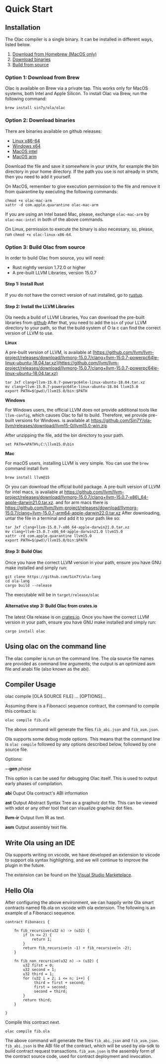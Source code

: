 # Quick Start

## Installation

The Olac compiler is a single binary. It can be installed in different ways, listed below.

1. [Download from Homebrew (MacOS only)](quick-start.md#option-1-download-from-brew)
2. [Download binaries](quick-start.md#option-2-download-binaries)
3. [Build from source](quick-start.md#option-3-build-olac-from-source)

### Option 1: Download from Brew

Olac is available on Brew via a private tap. This works only for MacOS systems, both Intel and Apple Silicon. To install Olac via Brew, run the following command:

```shell
brew install sin7y/ola/olac
```

### Option 2: Download binaries

There are binaries available on github releases:

* [Linux x86-64](https://github.com/Sin7Y/ola-lang/releases/download/v0.1.0/olac-linux-x86-64)
* [Windows x64](https://github.com/Sin7Y/ola-lang/releases/download/v0.1.0/olac-windows.exe)
* [MacOS intel](https://github.com/Sin7Y/ola-lang/releases/download/v0.1.0/olac-mac-intel)
* [MacOS arm](https://github.com/Sin7Y/ola-lang/releases/download/v0.1.0/olac-mac-arm)

Download the file and save it somewhere in your `$PATH`, for example the bin directory in your home directory. If the path you use is not already in `$PATH`, then you need to add it yourself.

On MacOS, remember to give execution permission to the file and remove it from quarantine by executing the following commands:

```shell
chmod +x olac-mac-arm
xattr -d com.apple.quarantine olac-mac-arm
```

If you are using an Intel based Mac, please, exchange `olac-mac-arm` by `olac-mac-intel` in both of the above commands.

On Linux, permission to execute the binary is also necessary, so, please, run `chmod +x olac-linux-x86-64`.

### Option 3: Build Olac from source

In order to build Olac from source, you will need:

* Rust nightly version 1.72.0 or higher
* A pre-built LLVM Libraries, version 15.0.7

#### Step 1: Install Rust

If you do not have the correct version of rust installed, go to [rustup](https://rustup.rs/).

#### Step 2: Install the LLVM Libraries

Ola needs a build of LLVM Libraries, You can download the pre-built libraries from [github](https://github.com/llvm/llvm-project/releases/tag/llvmorg-15.0.7) After that, you need to add the `bin` of your LLVM directory to your path, so that the build system of O la c can find the correct version of LLVM to use.

**Linux**

A pre-built version of LLVM, is available at [https://github.com/llvm/llvm-project/releases/download/llvmorg-15.0.7/clang+llvm-15.0.7-powerpc64le-linux-ubuntu-18.04.tar.xz](https://github.com/llvm/llvm-project/releases/download/llvmorg-15.0.7/clang+llvm-15.0.7-powerpc64le-linux-ubuntu-18.04.tar.xz)

```shell
tar Jxf clang+llvm-15.0.7-powerpc64le-linux-ubuntu-18.04.tar.xz
mv clang+llvm-15.0.7-powerpc64le-linux-ubuntu-18.04 llvm15.0
export PATH=$(pwd)/llvm15.0/bin:$PATH
```

**Windows**

For Windows users, the official LLVM does not provide additional tools like `llvm-config`, which causes Olac to fail to build. Therefore, we provide pre-built versions for Windows. is available at https://github.com/Sin7Y/ola-llvm/releases/download/llvm15-0/llvm15.0-win.zip

After unzipping the file, add the bin directory to your path.

```
set PATH=%PATH%;C:\llvm15.0\bin
```

**Mac**

For macOS users, installing LLVM is very simple. You can use the `brew` command install llvm

```
brew install llvm@15
```

Or you can download the official build package. A pre-built version of LLVM for intel macs, is available at https://github.com/llvm/llvm-project/releases/download/llvmorg-15.0.7/clang+llvm-15.0.7-x86\_64-apple-darwin21.0.tar.xz. and for arm macs there is https://github.com/llvm/llvm-project/releases/download/llvmorg-15.0.7/clang+llvm-15.0.7-arm64-apple-darwin22.0.tar.xz After downloading, untar the file in a terminal and add it to your path like so:

```
tar Jxf clang+llvm-15.0.7-x86_64-apple-darwin21.0.tar.xz
mv clang+llvm-15.0.7-x86_64-apple-darwin21.0 llvm15.0
xattr -rd com.apple.quarantine llvm15.0 
export PATH=$(pwd)/llvm15.0/bin:$PATH
```

#### Step 3: Build Olac

Once you have the correct LLVM version in your path, ensure you have GNU make installed and simply run:

```
git clone https://github.com/Sin7Y/ola-lang
cd ola-lang
cargo build --release
```

The executable will be in `target/release/olac`

#### Alternative step 3: Build Olac from crates.io

The latest Ola release is on [crates.io](https://crates.io/crates/ola-lang). Once you have the correct LLVM version in your path, ensure you have GNU make installed and simply run:

```
cargo install olac
```

## Using olac on the command line

The olac compiler is run on the command line. The ola source file names are provided as command line arguments; the output is an optimized asm file and anabi file (also known as the abi).

## Compiler Usage

olac compile \[OLA SOURCE FILE] ... \[OPTIONS]…

Assuming there is a Fibonacci sequence contract, the command to compile this contract is:

```
olac compile fib.ola
```

The above command will generate the files `fib_abi.json` and `fib_asm.json`.

Ola supports some debug mode options. This means that the command line is `olac compile` followed by any options described below, followed by one source file.

Options:

**--gen** _phase_

This option is can be used for debugging Olac itself. This is used to output early phases of compilation.

**abi** Ouput Ola contract's ABI information

**ast** Output Abstract Syntax Tree as a graphviz dot file. This can be viewed with xdot or any other tool that can visualize graphviz dot files.

**llvm-ir** Output llvm IR as text.

**asm** Output assembly text file.

## Write Ola using an IDE

Ola supports writing on vscode, we have developed an extension to vscode to support ola syntax highlighting, and we will continue to improve the plugin in the future.

The extension can be found on the [Visual Studio Marketplace](https://marketplace.visualstudio.com/items?itemName=Sin7y.ola).

## Hello Ola

After configuring the above environment, we can happily write Ola smart contracts named fib.ola on vscode with ola extension. The following is an example of a Fibonacci sequence.

```
contract Fibonacci {

    fn fib_recursive(u32 n) -> (u32) {
        if (n <= 2) {
            return 1;
        }
        return fib_recursive(n -1) + fib_recursive(n -2);
    }

    fn fib_non_recursive(u32 n) -> (u32) {
        u32 first = 0;
        u32 second = 1;
        u32 third = 1;
        for (u32 i = 2; i <= n; i++) {
             third = first + second;
             first = second;
             second = third;
        }
        return third;
    }

}
```

Compile this contract next.

```shell
olac compile fib.ola
```

The above command will generate the files `fib_abi.json` and `fib_asm.json`. `fib_abi.json` is the ABI file of the contract, which will be used by ola-sdk to build contract request transactions. `fib_asm.json` is the assembly form of the contract source code, used for contract deployment and invocation.
